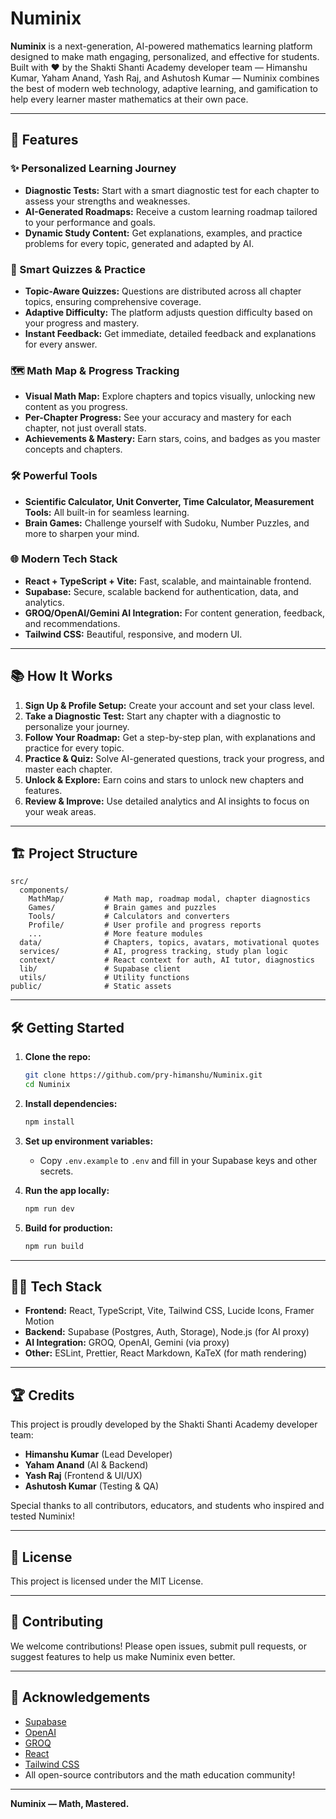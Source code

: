 # Numinix

**Numinix** is a next-generation, AI-powered mathematics learning platform designed to make math engaging, personalized, and effective for students. Built with ❤️ by the Shakti Shanti Academy developer team — Himanshu Kumar, Yaham Anand, Yash Raj, and Ashutosh Kumar — Numinix combines the best of modern web technology, adaptive learning, and gamification to help every learner master mathematics at their own pace.

---

## 🚀 Features

### ✨ Personalized Learning Journey
- **Diagnostic Tests:** Start with a smart diagnostic test for each chapter to assess your strengths and weaknesses.
- **AI-Generated Roadmaps:** Receive a custom learning roadmap tailored to your performance and goals.
- **Dynamic Study Content:** Get explanations, examples, and practice problems for every topic, generated and adapted by AI.

### 🧠 Smart Quizzes & Practice
- **Topic-Aware Quizzes:** Questions are distributed across all chapter topics, ensuring comprehensive coverage.
- **Adaptive Difficulty:** The platform adjusts question difficulty based on your progress and mastery.
- **Instant Feedback:** Get immediate, detailed feedback and explanations for every answer.

### 🗺️ Math Map & Progress Tracking
- **Visual Math Map:** Explore chapters and topics visually, unlocking new content as you progress.
- **Per-Chapter Progress:** See your accuracy and mastery for each chapter, not just overall stats.
- **Achievements & Mastery:** Earn stars, coins, and badges as you master concepts and chapters.

### 🛠️ Powerful Tools
- **Scientific Calculator, Unit Converter, Time Calculator, Measurement Tools:** All built-in for seamless learning.
- **Brain Games:** Challenge yourself with Sudoku, Number Puzzles, and more to sharpen your mind.

### 🌐 Modern Tech Stack
- **React + TypeScript + Vite:** Fast, scalable, and maintainable frontend.
- **Supabase:** Secure, scalable backend for authentication, data, and analytics.
- **GROQ/OpenAI/Gemini AI Integration:** For content generation, feedback, and recommendations.
- **Tailwind CSS:** Beautiful, responsive, and modern UI.

---

## 📚 How It Works

1. **Sign Up & Profile Setup:** Create your account and set your class level.
2. **Take a Diagnostic Test:** Start any chapter with a diagnostic to personalize your journey.
3. **Follow Your Roadmap:** Get a step-by-step plan, with explanations and practice for every topic.
4. **Practice & Quiz:** Solve AI-generated questions, track your progress, and master each chapter.
5. **Unlock & Explore:** Earn coins and stars to unlock new chapters and features.
6. **Review & Improve:** Use detailed analytics and AI insights to focus on your weak areas.

---

## 🏗️ Project Structure

```
src/
  components/
    MathMap/         # Math map, roadmap modal, chapter diagnostics
    Games/           # Brain games and puzzles
    Tools/           # Calculators and converters
    Profile/         # User profile and progress reports
    ...              # More feature modules
  data/              # Chapters, topics, avatars, motivational quotes
  services/          # AI, progress tracking, study plan logic
  context/           # React context for auth, AI tutor, diagnostics
  lib/               # Supabase client
  utils/             # Utility functions
public/              # Static assets
```

---

## 🛠️ Getting Started

1. **Clone the repo:**
   ```bash
   git clone https://github.com/pry-himanshu/Numinix.git
   cd Numinix
   ```

2. **Install dependencies:**
   ```bash
   npm install
   ```

3. **Set up environment variables:**
   - Copy `.env.example` to `.env` and fill in your Supabase keys and other secrets.

4. **Run the app locally:**
   ```bash
   npm run dev
   ```

5. **Build for production:**
   ```bash
   npm run build
   ```

---

## 👨‍💻 Tech Stack

- **Frontend:** React, TypeScript, Vite, Tailwind CSS, Lucide Icons, Framer Motion
- **Backend:** Supabase (Postgres, Auth, Storage), Node.js (for AI proxy)
- **AI Integration:** GROQ, OpenAI, Gemini (via proxy)
- **Other:** ESLint, Prettier, React Markdown, KaTeX (for math rendering)

---

## 🏆 Credits

This project is proudly developed by the Shakti Shanti Academy developer team:
- **Himanshu Kumar** (Lead Developer)
- **Yaham Anand** (AI & Backend)
- **Yash Raj** (Frontend & UI/UX)
- **Ashutosh Kumar** (Testing & QA)

Special thanks to all contributors, educators, and students who inspired and tested Numinix!

---

## 📄 License

This project is licensed under the MIT License.

---

## 🌟 Contributing

We welcome contributions! Please open issues, submit pull requests, or suggest features to help us make Numinix even better.

---

## 🙏 Acknowledgements

- [Supabase](https://supabase.com/)
- [OpenAI](https://openai.com/)
- [GROQ](https://groq.com/)
- [React](https://react.dev/)
- [Tailwind CSS](https://tailwindcss.com/)
- All open-source contributors and the math education community!

---

**Numinix — Math, Mastered.**
